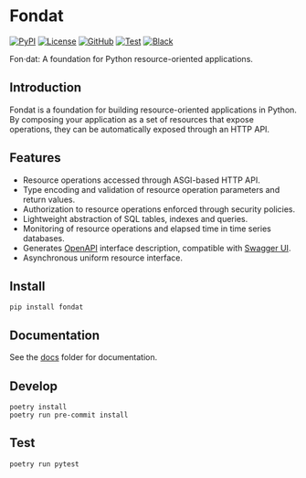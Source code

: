# Fondat

[![PyPI](https://badge.fury.io/py/fondat-core.svg)](https://badge.fury.io/py/fondat-core)
[![License](https://img.shields.io/github/license/fondat/fondat-core.svg)](https://github.com/fondat/fondat-core/blob/main/LICENSE)
[![GitHub](https://img.shields.io/badge/github-main-blue.svg)](https://github.com/fondat/fondat-core/)
[![Test](https://github.com/fondat/fondat-core/workflows/test/badge.svg)](https://github.com/fondat/fondat-core/actions?query=workflow/test)
[![Black](https://img.shields.io/badge/code%20style-black-black.svg)](https://github.com/psf/black)

Fon·dat: A foundation for Python resource-oriented applications. 

## Introduction

Fondat is a foundation for building resource-oriented applications in Python.
By composing your application as a set of resources that expose operations,
they can be automatically exposed through an HTTP API.

## Features

* Resource operations accessed through ASGI-based HTTP API.
* Type encoding and validation of resource operation parameters and return values.
* Authorization to resource operations enforced through security policies.
* Lightweight abstraction of SQL tables, indexes and queries.
* Monitoring of resource operations and elapsed time in time series databases.
* Generates [OpenAPI](https://www.openapis.org/) interface description, compatible with [Swagger UI](https://swagger.io/tools/swagger-ui/).
* Asynchronous uniform resource interface.

## Install

```
pip install fondat
```

## Documentation

See the [docs](https://github.com/fondat/fondat/tree/main/docs) folder for documentation.

## Develop

```
poetry install
poetry run pre-commit install
```

## Test

```
poetry run pytest
```
